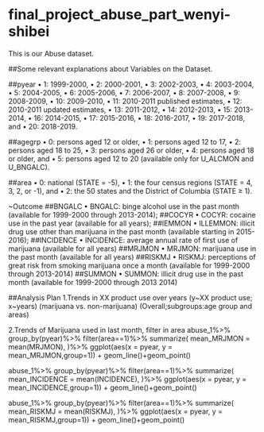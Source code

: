 # final_project_abuse_part_wenyi-shibei
This is our Abuse dataset.

##Some relevant explanations about Variables on the Dataset.

##pyear
•	1: 1999-2000,
•	2: 2000-2001,
•	3: 2002-2003,
•	4: 2003-2004,
•	5: 2004-2005,
•	6: 2005-2006,
•	7: 2006-2007,
•	8: 2007-2008,
•	9: 2008-2009, 
•	10: 2009-2010,
•	11: 2010-2011 published estimates,
•	12: 2010-2011 updated estimates, 
•	13: 2011-2012, 
•	14: 2012-2013, 
•	15: 2013-2014, 
•	16: 2014-2015, 
•	17: 2015-2016, 
•	18: 2016-2017, 
•	19: 2017-2018, and 
•	20: 2018-2019.
 

##agegrp
•	0: persons aged 12 or older,
•	1: persons aged 12 to 17,
•	2: persons aged 18 to 25,
•	3: persons aged 26 or older,
•	4: persons aged 18 or older, and
•	5: persons aged 12 to 20 (available only for U_ALCMON and U_BNGALC). 

##area
•	0: national (STATE = -5),
•	1: the four census regions (STATE =  4,  3,  2, or -1), and
•	2: the 50 states and the District of Columbia (STATE ≥ 1).

~Outcome
##BNGALC
•	BNGALC: binge alcohol use in the past month (available for 1999-2000 through 2013-2014);
##COCYR
•	COCYR: cocaine use in the past year (available for all years);
##IEMMON
•	ILLEMMON: illicit drug use other than marijuana in the past month (available starting in 2015-2016);
##INCIDENCE
•	INCIDENCE: average annual rate of first use of marijuana (available for all years)
##MRJMON
•	MRJMON: marijuana use in the past month (available for all years)
##RISKMJ
•	RISKMJ: perceptions of great risk from smoking marijuana once a month (available for 1999-2000 through 2013-2014)
##SUMMON
•	SUMMON: illicit drug use in the past month (available for 1999-2000 through 2013 2014)

##Analysis Plan
1.Trends in XX product use over years
(y~XX product use; x~years)
(marijuana vs. non-marijuana)
(Overall;subgroups:age group and areas)

2.Trends of Marijuana used in last month, filter in area
abuse_1%>%
  group_by(pyear)%>%
  filter(area==1)%>%
  summarize(
  mean_MRJMON = mean(MRJMON),
)%>%
  ggplot(aes(x = pyear, y = mean_MRJMON,group=1)) + 
  geom_line()+geom_point()

abuse_1%>%
  group_by(pyear)%>%
  filter(area==1)%>%
  summarize(
  mean_INCIDENCE = mean(INCIDENCE),
)%>%
  ggplot(aes(x = pyear, y = mean_INCIDENCE,group=1)) + 
  geom_line()+geom_point()
  
  abuse_1%>%
  group_by(pyear)%>%
  filter(area==1)%>%
  summarize(
  mean_RISKMJ = mean(RISKMJ),
)%>%
  ggplot(aes(x = pyear, y = mean_RISKMJ,group=1)) + 
  geom_line()+geom_point()

